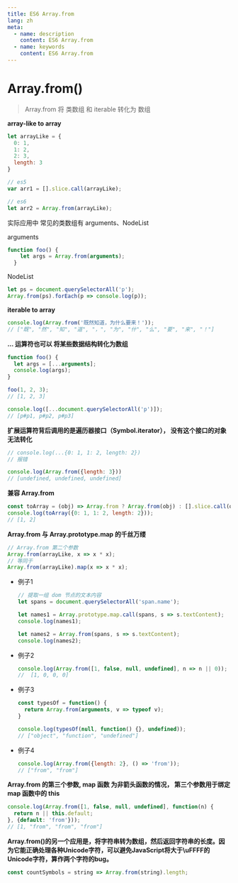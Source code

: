```yaml
---
title: ES6 Array.from
lang: zh
meta:
  - name: description
    content: ES6 Array.from
  - name: keywords
    content: ES6 Array.from
---
```


# Array.from()

> Array.from 将 类数组 和 iterable 转化为 数组

**array-like to array**

  ```js
  let arrayLike = {
    0: 1, 
    1: 2,
    2: 3,
    length: 3
  }

  // es5
  var arr1 = [].slice.call(arrayLike);

  // es6
  let arr2 = Array.from(arrayLike);
  ```

实际应用中 常见的类数组有 arguments、NodeList

arguments

  ```js
  function foo() {
      let args = Array.from(arguments);
    }
  ```

NodeList

  ```js
  let ps = document.querySelectorAll('p');
  Array.from(ps).forEach(p => console.log(p));
  ```

**iterable to array**

  ```js
  console.log(Array.from('既然知道，为什么要来！'));
  // ["既", "然", "知", "道", "，", "为", "什", "么", "要", "来", "！"]
```

**... 运算符也可以 将某些数据结构转化为数组**

  ```js
  function foo() {
    let args = [...arguments];
    console.log(args);
  }

  foo(1, 2, 3);
  // [1, 2, 3]

  console.log([...document.querySelectorAll('p')]);
  // [p#p1, p#p2, p#p3]
  ```

**扩展运算符背后调用的是遍历器接口（Symbol.iterator）， 没有这个接口的对象无法转化**

  ```js
  // console.log(...{0: 1, 1: 2, length: 2}) 
  // 报错

  console.log(Array.from({length: 3}))
  // [undefined, undefined, undefined]
  ```

**兼容 Array.from**

  ```js
  const toArray = (obj) => Array.from ? Array.from(obj) : [].slice.call(obj);
  console.log(toArray({0: 1, 1: 2, length: 2}));
  // [1, 2]
  ```

**Array.from 与 Array.prototype.map 的千丝万缕**

  ```js
  // Array.from 第二个参数
  Array.from(arrayLike, x => x * x);
  // 等同于
  Array.from(arrayLike).map(x => x * x);
  ```

  * 例子1
    ```js
    // 提取一组 dom 节点的文本内容
    let spans = document.querySelectorAll('span.name');
    
    let names1 = Array.prototype.map.call(spans, s => s.textContent);
    console.log(names1);

    let names2 = Array.from(spans, s => s.textContent);
    console.log(names2);
    ```

  * 例子2
    ```js
    console.log(Array.from([1, false, null, undefined], n => n || 0));
    //  [1, 0, 0, 0]
    ```

  * 例子3

    ```js
    const typesOf = function() {
      return Array.from(arguments, v => typeof v);
    }

    console.log(typesOf(null, function() {}, undefined));
    // ["object", "function", "undefined"]
    ```


  * 例子4
    ```js
    console.log(Array.from({length: 2}, () => 'from'));
    // ["from", "from"]
    ```


**Array.from 的第三个参数,  map 函数 为非箭头函数的情况， 第三个参数用于绑定 map 函数中的 this**

  ```js
  console.log(Array.from([1, false, null, undefined], function(n) {
    return n || this.default;
  }, {default: 'from'}));
  // [1, "from", "from", "from"]
  ```

**Array.from()的另一个应用是，将字符串转为数组，然后返回字符串的长度。因为它能正确处理各种Unicode字符，可以避免JavaScript将大于\uFFFF的Unicode字符，算作两个字符的bug。**

  ```js
  const countSymbols = string => Array.from(string).length;
  ```



